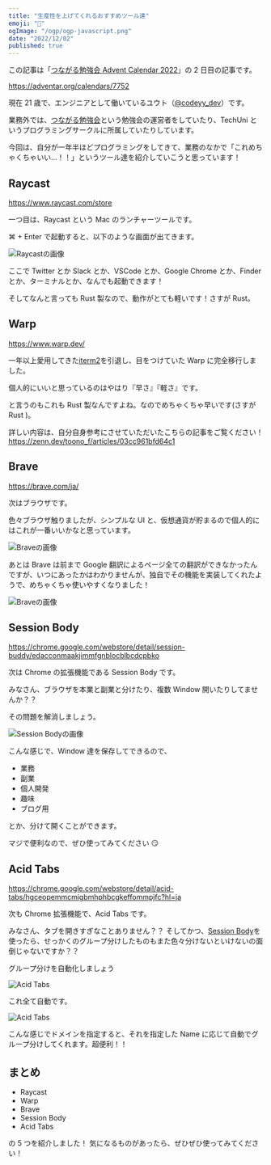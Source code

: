 ```yaml
---
title: "生産性を上げてくれるおすすめツール達"
emoji: "🔨"
ogImage: "/ogp/ogp-javascript.png"
date: "2022/12/02"
published: true
---
```


この記事は「[つながる勉強会 Advent Calendar 2022](https://adventar.org/calendars/7752)」の 2 日目の記事です。

https://adventar.org/calendars/7752

現在 21 歳で、エンジニアとして働いているユウト（[@codeyy_dev](https://twitter.com/codeyy_dev)）です。

業務外では、[つながる勉強会](https://tsunagaru-kobe.connpass.com/)という勉強会の運営者をしていたり、TechUni というプログラミングサークルに所属していたりしています。

今回は、自分が一年半ほどプログラミングをしてきて、業務のなかで「これめちゃくちゃいい...！！」というツール達を紹介していこうと思っています！

## Raycast

https://www.raycast.com/store

一つ目は、Raycast という Mac のランチャーツールです。

⌘ + Enter で起動すると、以下のような画面が出てきます。

![Raycastの画像](/images/raycast-screeenshot.png)

ここで Twitter とか Slack とか、VSCode とか、Google Chrome とか、Finder とか、ターミナルとか、なんでも起動できます！

そしてなんと言っても Rust 製なので、動作がとても軽いです！さすが Rust。

## Warp

https://www.warp.dev/

一年以上愛用してきた[iterm2](https://iterm2.com/)を引退し、目をつけていた Warp に完全移行しました。

個人的にいいと思っているのはやはり『早さ』『軽さ』です。

と言うのもこれも Rust 製なんですよね。なのでめちゃくちゃ早いです(さすが Rust )。

詳しい内容は、自分自身参考にさせていただいたこちらの記事をご覧ください！
https://zenn.dev/toono_f/articles/03cc961bfd64c1

## Brave

https://brave.com/ja/

次はブラウザです。

色々ブラウザ触りましたが、シンプルな UI と、仮想通貨が貯まるので個人的にはこれが一番いいかなと思っています。

![Braveの画像](/images/brave.png)

あとは Brave は前まで Google 翻訳によるページ全ての翻訳ができなかったんですが、いつにあったかはわかりませんが、独自でその機能を実装してくれたようで、めちゃくちゃ使いやすくなりました！

![Braveの画像](/images/brave-translation.png)

## Session Body

https://chrome.google.com/webstore/detail/session-buddy/edacconmaakjimmfgnblocblbcdcpbko

次は Chrome の拡張機能である Session Body です。

みなさん、ブラウザを本業と副業と分けたり、複数 Window 開いたりしてませんか？？

その問題を解消しましょう。

![Session Bodyの画像](/images/Home-Session-Buddy.png)

こんな感じで、Window 達を保存してできるので、

- 業務
- 副業
- 個人開発
- 趣味
- ブログ用

とか、分けて開くことができます。

マジで便利なので、ぜひ使ってみてください 😏

## Acid Tabs

https://chrome.google.com/webstore/detail/acid-tabs/hgceopemmcmigbmhphbcgkeffommpjfc?hl=ja

次も Chrome 拡張機能で、Acid Tabs です。

みなさん、タブを開きすぎなことありません？？
そしてかつ、[Session Body](https://chrome.google.com/webstore/detail/session-buddy/edacconmaakjimmfgnblocblbcdcpbko)を使ったら、せっかくのグループ分けしたものもまた色々分けないといけないの面倒じゃないですか？？

グループ分けを自動化しましょう

![Acid Tabs](/images/Desktop-screenshot.png)

これ全て自動です。

![Acid Tabs](/images/asid-tabs.png)

こんな感じでドメインを指定すると、それを指定した Name に応じて自動でグループ分けしてくれます。超便利！！

## まとめ

- Raycast
- Warp
- Brave
- Session Body
- Acid Tabs

の 5 つを紹介しました！
気になるものがあったら、ぜひぜひ使ってみてください！

